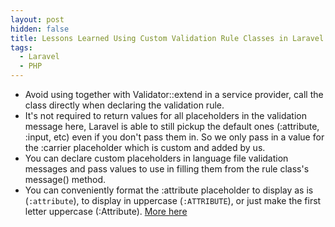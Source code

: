 ```yaml
---
layout: post
hidden: false
title: Lessons Learned Using Custom Validation Rule Classes in Laravel
tags:
  - Laravel
  - PHP
---
```

* Avoid using together with Validator::extend in a service provider, call   the class directly when declaring the validation rule.
* It's not required to return values for all placeholders in the validation message here, Laravel is able to still pickup the default ones (:attribute, :input, etc) even if you don't pass them in. So we only pass in a value for the :carrier placeholder which is custom and added by us.
* You can declare custom placeholders in language file validation messages and pass values to use in filling them from the rule class's message() method.
* You can conveniently format the :attribute placeholder to display as is (`:attribute`), to display in uppercase (`:ATTRIBUTE`), or just make the first letter uppercase (:Attribute). [More here](https://laracasts.com/discuss/channels/general-discussion/how-can-i-manipulate-the-attribute-name-on-validation?reply=387749)